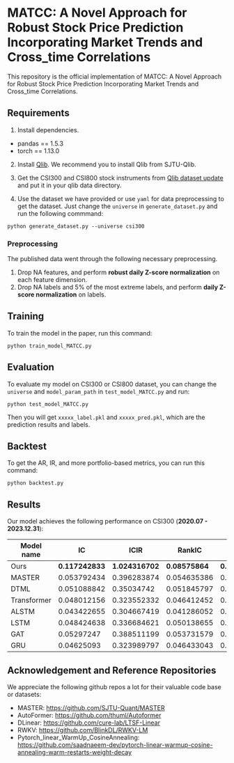 # MATCC: A Novel Approach for Robust Stock Price Prediction Incorporating Market Trends and Cross_time Correlations

This repository is the official implementation of MATCC: A Novel Approach for Robust Stock Price Prediction Incorporating Market Trends and Cross_time Correlations.

## Requirements

1. Install dependencies.

- pandas == 1.5.3
- torch == 1.13.0

2. Install [Qlib](https://github.com/SJTU-Quant/qlib). We recommend you to install Qlib from SJTU-Qlib.

3. Get the CSI300 and CSI800 stock instruments from [Qlib dataset update](https://github.com/chenditc/investment_data/releases) and put it in your qlib data directory.

4. Use the dataset we have provided or use `yaml` for data preprocessing to get the dataset. Just change the `universe` in `generate_dataset.py` and run the following commmand:

```
python generate_dataset.py --universe csi300
```

### Preprocessing

The published data went through the following necessary preprocessing.

1. Drop NA features, and perform **robust daily Z-score normalization** on each feature dimension.
2. Drop NA labels and 5% of the most extreme labels, and perform **daily Z-score normalization** on labels.

## Training

To train the model in the paper, run this command:

```train
python train_model_MATCC.py
```

## Evaluation

To evaluate my model on CSI300 or CSI800 dataset, you can change the `universe` and `model_param_path` in `test_model_MATCC.py` and run:

```eval
python test_model_MATCC.py
```

Then you will get `xxxxx_label.pkl` and `xxxxx_pred.pkl`, which are the prediction results and labels.

## Backtest

To get the AR, IR, and more portfolio-based metrics, you can run this command:

```backtest
python backtest.py
```

## Results

Our model achieves the following performance on CSI300 (**2020.07 - 2023.12.31**):

| Model name  | IC              | ICIR            | RankIC         | RankICIR        | AR              | IR              |
| ----------- | --------------- | --------------- | -------------- | --------------- | --------------- | --------------- |
| Ours        | **0.117242833** | **1.024316702** | **0.08575864** | **0.970096253** | **0.803259517** | **8.466878624** |
| MASTER      | 0.053792434     | 0.396283874     | 0.054635386    | 0.39024223      | 0.195310604     | 1.930453898     |
| DTML        | 0.051088842     | 0.35034742      | 0.051845797    | 0.351184897     | 0.154697641     | 1.537347888     |
| Transformer | 0.048012156     | 0.323552332     | 0.046412452    | 0.324412535     | 0.113665438     | 1.036304061     |
| ALSTM       | 0.043422655     | 0.304667419     | 0.041286052    | 0.303555486     | 0.110967154     | 1.092517725     |
| LSTM        | 0.048424638     | 0.336684621     | 0.050138655    | 0.340297238     | 0.132869265     | 1.336330359     |
| GAT         | 0.05297247      | 0.388511199     | 0.053731579    | 0.388697025     | 0.187204099     | 1.914184519     |
| GRU         | 0.04625093      | 0.323989797     | 0.046433043    | 0.326022902     | 0.107347975     | 1.048304919     |

## Acknowledgement and Reference Repositories

We appreciate the following github repos a lot for their valuable code base or datasets:

- MASTER: https://github.com/SJTU-Quant/MASTER
- AutoFormer: https://github.com/thuml/Autoformer
- DLinear: https://github.com/cure-lab/LTSF-Linear
- RWKV: https://github.com/BlinkDL/RWKV-LM
- Pytorch_linear_WarmUp_CosineAnnealing: https://github.com/saadnaeem-dev/pytorch-linear-warmup-cosine-annealing-warm-restarts-weight-decay
